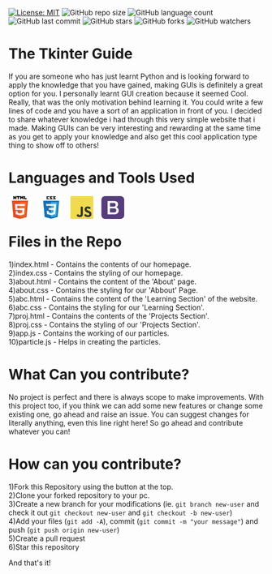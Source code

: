 [![License: MIT](https://img.shields.io/badge/License-MIT-yellow.svg)](https://opensource.org/licenses/MIT)
![GitHub repo size](https://img.shields.io/github/repo-size/AM1CODES/The-Tkinter-Guide?style=plastic)
![GitHub language count](https://img.shields.io/github/languages/count/AM1CODES/The-Tkinter-Guide?style=plastic)
![GitHub last commit](https://img.shields.io/github/last-commit/AM1CODES/The-Tkinter-Guide?color=red&style=plastic)
![GitHub stars](https://img.shields.io/github/stars/AM1CODES/The-Tkinter-Guide?style=social)
![GitHub forks](https://img.shields.io/github/forks/AM1CODES/The-Tkinter-Guide?style=social)
![GitHub watchers](https://img.shields.io/github/watchers/AM1CODES/The-Tkinter-Guide?style=social)

# **The Tkinter Guide**            
If you are someone who has just learnt Python and is looking forward to apply the knowledge that you have gained, making GUIs is definitely a great option for you. I personally learnt GUI creation because it seemed Cool. Really, that was the only motivation behind learning it. You could write a few lines of code and you have a sort of an application in front of you. I decided to share whatever knowledge i had through this very simple website that i made. Making  GUIs can be very interesting and rewarding at the same time as you get to apply your knowledge and also get this cool application type thing to show off to others!

# **Languages and Tools Used** </br>
<img style="padding-right:1rem" align="left" alt="HTML5" width="45px" src="https://raw.githubusercontent.com/github/explore/80688e429a7d4ef2fca1e82350fe8e3517d3494d/topics/html/html.png" />
<img style="padding-right:1rem"  align="left" alt="CSS3" width="45px" src="https://raw.githubusercontent.com/github/explore/80688e429a7d4ef2fca1e82350fe8e3517d3494d/topics/css/css.png" />
<img  style="padding-right:1rem" align="left" alt="JavaScript" width="45px" src="https://raw.githubusercontent.com/github/explore/80688e429a7d4ef2fca1e82350fe8e3517d3494d/topics/javascript/javascript.png" />
<img  style="padding-right:1rem" align="left" alt="JavaScript" width="45px" src="https://raw.githubusercontent.com/github/explore/80688e429a7d4ef2fca1e82350fe8e3517d3494d/topics/bootstrap/bootstrap.png" />
<br>
<br>

# **Files in the Repo**

1)index.html - Contains the contents of our homepage. <br/>
2)index.css - Contains the styling of our homepage. <br/>
3)about.html - Contains the content of the 'About' page. <br/>
4)about.css - Contains the styling for our 'Abbout' Page. <br/>
5)abc.html - Contains the content of the 'Learning Section' of the website. <br/>
6)abc.css - Contains the styling for our 'Learning Section'.<br/>
7)proj.html - Contains the contents of the 'Projects Section'. <br/>
8)proj.css - Contains the styling of our 'Projects Section'. <br/>
9)app.js - Contains the working of our particles. <br/>
10)particle.js - Helps in creating the particles. <br/>

# **What Can you contribute?**
No project is perfect and there is always scope to make improvements. With this project too, if you think we can add some new features or change some existing one, go ahead and raise an issue. You can suggest changes for literally anything, even this line right here! So go ahead and contribute whatever you can!

# **How can you contribute?**
1)Fork this Repository using the button at the top.<br>
2)Clone your forked repository to your pc.<br>
3)Create a new branch for your modifications (ie. `git branch new-user` and check it out `git checkout new-user` and `git checkout -b new-user`)<br>
4)Add your files (`git add -A`), commit (`git commit -m "your message"`) and push (`git push origin new-user`)<br>
5)Create a pull request<br>
6)Star this repository<br>

And that's it! 




